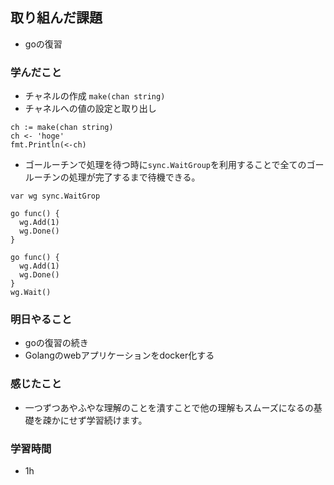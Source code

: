 ## 取り組んだ課題
- goの復習

### 学んだこと
- チャネルの作成 `make(chan string)`
- チャネルへの値の設定と取り出し
```
ch := make(chan string)
ch <- 'hoge'
fmt.Println(<-ch)
```
- ゴールーチンで処理を待つ時に`sync.WaitGroup`を利用することで全てのゴールーチンの処理が完了するまで待機できる。
```
var wg sync.WaitGrop

go func() {
  wg.Add(1)
  wg.Done()
}

go func() {
  wg.Add(1)
  wg.Done()
}
wg.Wait()
```

### 明日やること
- goの復習の続き
- Golangのwebアプリケーションをdocker化する


### 感じたこと
- 一つずつあやふやな理解のことを潰すことで他の理解もスムーズになるの基礎を疎かにせず学習続けます。

### 学習時間
- 1h